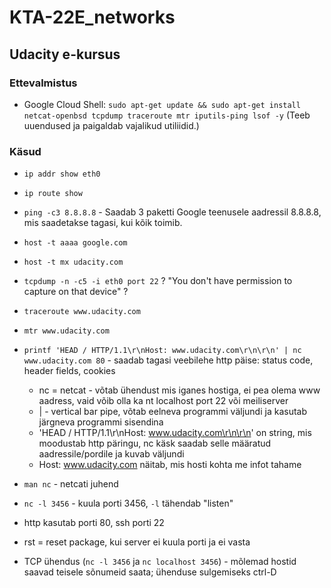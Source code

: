 # KTA-22E_networks
## Udacity e-kursus
### Ettevalmistus
* Google Cloud Shell: `sudo apt-get update && sudo apt-get install netcat-openbsd tcpdump traceroute mtr iputils-ping lsof -y`
(Teeb uuendused ja paigaldab vajalikud utiliidid.)
### Käsud
* `ip addr show eth0`
* `ip route show`
* `ping -c3 8.8.8.8` - Saadab 3 paketti Google teenusele aadressil 8.8.8.8, mis saadetakse tagasi, kui kõik toimib.
* `host -t aaaa google.com`
* `host -t mx udacity.com`
* `tcpdump -n -c5 -i eth0 port 22`
? "You don't have permission to capture on that device" ?
* `traceroute www.udacity.com`
* `mtr www.udacity.com`

* `printf 'HEAD / HTTP/1.1\r\nHost: www.udacity.com\r\n\r\n' | nc www.udacity.com 80` - saadab tagasi veebilehe http päise: status code, header fields, cookies
  * nc = netcat - võtab ühendust mis iganes hostiga, ei pea olema www aadress, vaid võib olla ka nt localhost port 22 või meiliserver
  * | - vertical bar pipe, võtab eelneva programmi väljundi ja kasutab järgneva programmi sisendina
  * 'HEAD / HTTP/1.1\r\nHost: www.udacity.com\r\n\r\n' on string, mis moodustab http päringu, nc käsk saadab selle määratud aadressile/pordile ja kuvab väljundi 
  * Host: www.udacity.com näitab, mis hosti kohta me infot tahame
* `man nc` - netcati juhend
* `nc -l 3456` - kuula porti 3456, `-l` tähendab "listen"

* http kasutab porti 80, ssh porti 22
* rst = reset package, kui server ei kuula porti ja ei vasta

* TCP ühendus (`nc -l 3456` ja `nc localhost 3456`) - mõlemad hostid saavad teisele sõnumeid saata; ühenduse sulgemiseks ctrl-D
